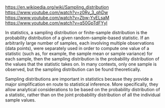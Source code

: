 https://en.wikipedia.org/wiki/Sampling_distribution  
https://www.youtube.com/watch?v=z0Ry_3_qhDw  
https://www.youtube.com/watch?v=Zbw-YvELsaM  
https://www.youtube.com/watch?v=q50GpTdFYyI  

In statistics, a sampling distribution or finite-sample distribution is the probability distribution of a given random-sample-based statistic. If an arbitrarily large number of samples, each involving multiple observations (data points), were separately used in order to compute one value of a statistic (such as, for example, the sample mean or sample variance) for each sample, then the sampling distribution is the probability distribution of the values that the statistic takes on. In many contexts, only one sample is observed, but the sampling distribution can be found theoretically.

Sampling distributions are important in statistics because they provide a major simplification en route to statistical inference. More specifically, they allow analytical considerations to be based on the probability distribution of a statistic, rather than on the joint probability distribution of all the individual sample values.
